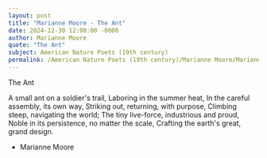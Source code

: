 ```yaml
---
layout: post
title: "Marianne Moore - The Ant"
date: 2024-12-30 12:00:00 -0000
author: Marianne Moore
quote: "The Ant"
subject: American Nature Poets (19th century)
permalink: /American Nature Poets (19th century)/Marianne Moore/Marianne Moore - The Ant
---
```


The Ant

A small ant on a soldier's trail,
Laboring in the summer heat,
In the careful assembly, its own way,
Striking out, returning, with purpose,
Climbing steep, navigating the world;
The tiny live-force, industrious and proud,
Noble in its persistence, no matter the scale,
Crafting the earth's great, grand design.

- Marianne Moore
